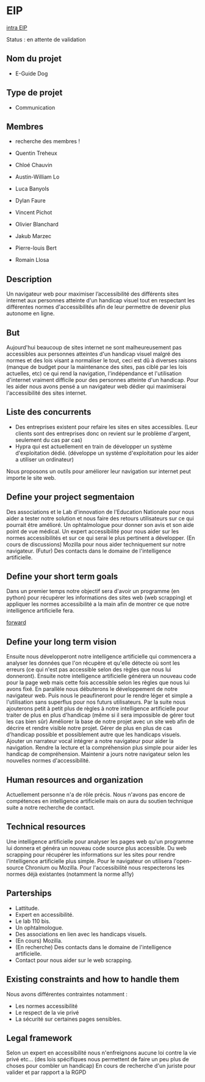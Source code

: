 # EIP

[intra EIP](https://eip.epitech.eu/#/subjects/subject/6193df22c18bd05d52d0fbea)

Status : en attente de validation

## Nom du projet

- E-Guide Dog

## Type de projet

- Communication

## Membres

- recherche des membres !

- Quentin Treheux
- Chloé Chauvin
- Austin-William Lo
- Luca Banyols
- Dylan Faure
- Vincent Pichot
- Olivier Blanchard
- Jakub Marzec
- Pierre-louis Bert
- Romain Llosa

## Description

Un navigateur web pour maximiser l’accessibilité des différents sites internet aux personnes atteinte d'un handicap visuel tout en respectant les différentes normes d'accessibilités afin de leur permettre de devenir plus autonome en ligne.

## But

Aujourd'hui beaucoup de sites internet ne sont malheureusement pas accessibles aux personnes atteintes d'un handicap visuel malgré des normes et des lois visant a normaliser le tout, ceci est dû à diverses raisons (manque de budget pour la maintenance des sites, pas ciblé par les lois actuelles, etc) ce qui rend la navigation, l'indépendance et l'utilisation d'internet vraiment difficile pour des personnes atteinte d'un handicap.
Pour les aider nous avons pensé a un navigateur web dédier qui maximiserai l'accessibilité des sites internet.

## Liste des concurrents

- Des entreprises existent pour refaire les sites en sites accessibles. (Leur clients sont des entreprises donc on revient sur le problème d'argent, seulement du cas par cas)
- Hypra qui est actuellement en train de développer un système d'exploitation dédié. (développe un système d'exploitation pour les aider a utiliser un ordinateur)

Nous proposons un outils pour améliorer leur navigation sur internet peut importe le site web.

## Define your project segmentaion

Des associations et le Lab d'innovation de l'Education Nationale pour nous aider a tester notre solution et nous faire des retours utilisateurs sur ce qui pourrait être amélioré.
Un ophtalmologue pour donner son avis et son aide point de vue médical.
Un expert accessibilité pour nous aider sur les normes accessibilités et sur ce qui serai le plus pertinent a développer.
(En cours de discussions) Mozilla pour nous aider techniquement sur notre navigateur.
(Futur) Des contacts dans le domaine de l'intelligence artificielle.

## Define your short term goals

Dans un premier temps notre objectif sera d'avoir un programme (en python) pour récupérer les informations des sites web (web scrapping) et appliquer les normes accessibilité a la main afin de montrer ce que notre intelligence artificielle fera.

[forward](./forward.md)

## Define your long term vision

Ensuite nous développeront notre intelligence artificielle qui commencera a analyser les données que l'on récupère et qu'elle détecte où sont les erreurs (ce qui n'est pas accessible selon des règles que nous lui donneront).
Ensuite notre intelligence artificielle générera un nouveau code pour la page web mais cette fois accessible selon les règles que nous lui avons fixé.
En parallèle nous débuterons le développement de notre navigateur web.
Puis nous le peaufineront pour le rendre léger et simple a l'utilisation sans superflus pour nos futurs utilisateurs.
Par la suite nous ajouterons petit à petit plus de règles à notre intelligence artificielle pour traiter de plus en plus d'handicap (même si il sera impossible de gérer tout les cas bien sûr)
Améliorer la base de notre projet avec un site web afin de décrire et rendre visible notre projet.
Gérer de plus en plus de cas d'handicap possible et possiblement autre que les handicaps visuels.
Ajouter un narrateur vocal intégrer a notre navigateur pour aider la navigation.
Rendre la lecture et la compréhension plus simple pour aider les handicap de compréhension.
Maintenir a jours notre navigateur selon les nouvelles normes d'accessibilité.

## Human resources and organization

Actuellement personne n'a de rôle précis.
Nous n'avons pas encore de compétences en intelligence artificielle mais on aura du soutien technique suite a notre recherche de contact.

## Technical resources

Une intelligence artificielle pour analyser les pages web qu'un programme lui donnera et généra un nouveau code source plus accessible.
Du web scrapping pour récupérer les informations sur les sites pour rendre l'intelligence artificielle plus simple.
Pour le navigateur on utilisera l'open-source Chronium ou Mozilla.
Pour l'accessibilité nous respecterons les normes déjà existantes (notamment la norme a11y)

## Parterships

- Lattitude.
- Expert en accessibilité.
- Le lab 110 bis.
- Un ophtalmologue.
- Des associations en lien avec les handicaps visuels.
- (En cours) Mozilla.
- (En recherche) Des contacts dans le domaine de l'intelligence artificielle.
- Contact pour nous aider sur le web scrapping.

## Existing constraints and how to handle them

Nous avons différentes contraintes notamment :
- Les normes accessibilité
- Le respect de la vie privé
- La sécurité sur certaines pages sensibles.

## Legal framework

Selon un expert en accessibilité nous n'enfreignons aucune loi contre la vie privé etc... (des lois spécifiques nous permettent de faire un peu plus de choses pour combler un handicap)
En cours de recherche d'un juriste pour valider et par rapport a la RGPD